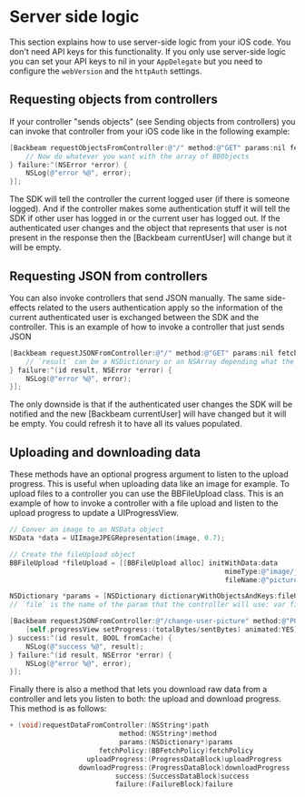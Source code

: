 # Server side logic

This section explains how to use server-side logic from your iOS code. You don't need API keys for this functionality. If you only use server-side logic you can set your API keys to nil in your `AppDelegate` but you need to configure the `webVersion` and the `httpAuth` settings.

## Requesting objects from controllers

If your controller "sends objects" (see Sending objects from controllers) you can invoke that controller from your iOS code like in the following example:

```objectivec
[Backbeam requestObjectsFromController:@"/" method:@"GET" params:nil fetchPolicy:BBFetchPolicyRemoteOnly success:^(NSArray *objects, NSInteger totalCount, NSArray *distances, BOOL fromCache) {
    // Now do whatever you want with the array of BBObjects
} failure:^(NSError *error) {
    NSLog(@"error %@", error);
}];
```

The SDK will tell the controller the current logged user (if there is someone logged). And if the controller makes some authentication stuff it will tell the SDK if other user has logged in or the current user has logged out. If the authenticated user changes and the object that represents that user is not present in the response then the [Backbeam currentUser] will change but it will be empty.

## Requesting JSON from controllers

You can also invoke controllers that send JSON manually. The same side-effects related to the users authentication apply so the information of the current authenticated user is exchanged between the SDK and the controller. This is an example of how to invoke a controller that just sends JSON

```objectivec
[Backbeam requestJSONFromController:@"/" method:@"GET" params:nil fetchPolicy:BBFetchPolicyRemoteOnly success:^(id result, BOOL fromCache) {
    // `result` can be a NSDictionary or an NSArray depending what the controller sent in the response
} failure:^(id result, NSError *error) {
    NSLog(@"error %@", error);
}];
```

The only downside is that if the authenticated user changes the SDK will be notified and the new [Backbeam currentUser] will have changed but it will be empty. You could refresh it to have all its values populated.

## Uploading and downloading data

These methods have an optional progress argument to listen to the upload progress. This is useful when uploading data like an image for example. To upload files to a controller you can use the BBFileUpload class. This is an example of how to invoke a controller with a file upload and listen to the upload progress to update a UIProgressView.

```objectivec
// Conver an image to an NSData object
NSData *data = UIImageJPEGRepresentation(image, 0.7);

// Create the fileUpload object
BBFileUpload *fileUpload = [[BBFileUpload alloc] initWithData:data
                                                     mimeType:@"image/jpg"
                                                     fileName:@"picture.jpg"];

NSDictionary *params = [NSDictionary dictionaryWithObjectsAndKeys:fileUpload, @"file", nil];
// `file` is the name of the param that the controller will use: var file = request.files['file']

[Backbeam requestJSONFromController:@"/change-user-picture" method:@"POST" params:params fetchPolicy:BBFetchPolicyRemoteOnly progress:^(NSInteger lastBytesSentCount, long long sentBytes, long long totalBytes) {
    [self.progressView setProgress:(totalBytes/sentBytes) animated:YES];
} success:^(id result, BOOL fromCache) {
    NSLog(@"success %@", result);
} failure:^(id result, NSError *error) {
    NSLog(@"error %@", error);
}];
```

Finally there is also a method that lets you download raw data from a controller and lets you listen to both: the upload and download progress. This method is as follows:

```objectivec
+ (void)requestDataFromController:(NSString*)path
                           method:(NSString*)method
                           params:(NSDictionary*)params
                      fetchPolicy:(BBFetchPolicy)fetchPolicy
                   uploadProgress:(ProgressDataBlock)uploadProgress
                 downloadProgress:(ProgressDataBlock)downloadProgress
                          success:(SuccessDataBlock)success
                          failure:(FailureBlock)failure
```

